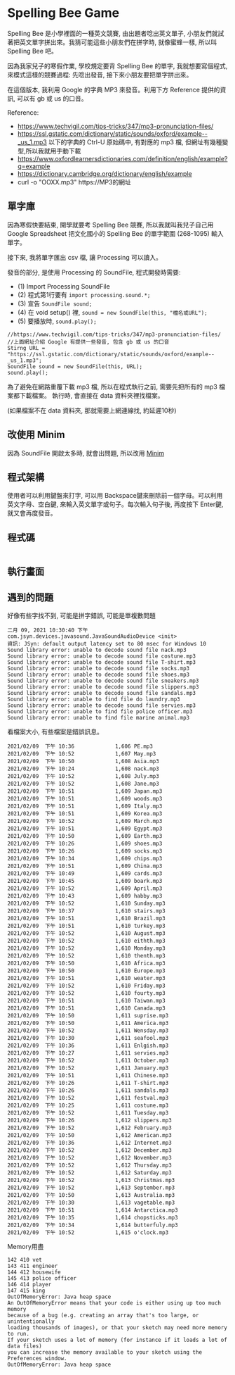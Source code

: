 Spelling Bee Game
=================

Spelling Bee 是小學裡面的一種英文競賽, 由出題者唸出英文單子, 小朋友們就試著把英文單字拼出來。我猜可能這些小朋友們在拼字時, 就像蜜蜂一樣, 所以叫 Spelling Bee 吧。

因為我家兒子的寒假作業, 學校規定要背 Spelling Bee 的單字, 我就想要寫個程式, 來模式這樣的競賽過程: 先唸出發音, 接下來小朋友要把單字拼出來。

在這個版本, 我利用 Google 的字典 MP3 來發音。利用下方 Reference 提供的資訊, 可以有 gb 或 us 的口音。

Reference:
-  https://www.techvigil.com/tips-tricks/347/mp3-pronunciation-files/
- https://ssl.gstatic.com/dictionary/static/sounds/oxford/example--_us_1.mp3
以下的字典的 Ctrl-U 原始碼中, 有對應的 mp3 檔, 但網址有幾種變型,所以我就用手動下載
- https://www.oxfordlearnersdictionaries.com/definition/english/example?q=example
- https://dictionary.cambridge.org/dictionary/english/example
- curl -o "OOXX.mp3" https://MP3的網址

單字庫
------
因為寒假快要結束, 開學就要考 Spelling Bee 競賽, 所以我就叫我兒子自己用 Google Spreadsheet 把文化國小的 Spelling Bee 的單字範圍 (268-1095) 輸入單字。

接下來, 我將單字匯出 csv 檔, 讓 Processing 可以讀入。

發音的部分, 是使用 Processing 的 SoundFile, 程式開發時需要:
- (1) Import Processing SoundFile
- (2) 程式第1行要有 `import processing.sound.*;`
- (3) 宣告 `SoundFile sound;`
- (4) 在 void setup() 裡, `sound = new SoundFile(this, "檔名或URL");`
- (5) 要播放時, `sound.play();`

```Processing
//https://www.techvigil.com/tips-tricks/347/mp3-pronunciation-files/
//上面網址介紹 Google 有提供一些發音, 包含 gb 或 us 的口音
Stirng URL = "https://ssl.gstatic.com/dictionary/static/sounds/oxford/example--_us_1.mp3";
SoundFile sound = new SoundFile(this, URL);
sound.play();
```

為了避免在網路重覆下載 mp3 檔, 所以在程式執行之前, 
需要先把所有的 mp3 檔案都下載檔案。
執行時, 會直接在 data 資料夾裡找檔案。

(如果檔案不在 data 資料夾, 那就需要上網連線找, 約延遲10秒)

改使用 Minim
------------
因為 SoundFile 開啟太多時, 就會出問題, 所以改用 [Minim](https://github.com/ddf/Minim)

程式架構
--------


使用者可以利用鍵盤來打字, 可以用 Backspace鍵來刪除前一個字母。可以利用英文字母、空白鍵, 來輸入英文單字或句子。每次輸入句子後, 再度按下 Enter鍵, 就又會再度發音。


程式碼
------

```Processing
```

執行畫面
--------


遇到的問題
----------
好像有些字找不到, 可能是拼字錯誤, 可能是單複數問題
```
二月 09, 2021 10:30:40 下午 com.jsyn.devices.javasound.JavaSoundAudioDevice <init>
資訊: JSyn: default output latency set to 80 msec for Windows 10
Sound library error: unable to decode sound file nack.mp3
Sound library error: unable to decode sound file costune.mp3
Sound library error: unable to decode sound file T-shirt.mp3
Sound library error: unable to decode sound file socks.mp3
Sound library error: unable to decode sound file shoes.mp3
Sound library error: unable to decode sound file sneakers.mp3
Sound library error: unable to decode sound file slippers.mp3
Sound library error: unable to decode sound file sandals.mp3
Sound library error: unable to find file do laundry.mp3
Sound library error: unable to decode sound file servies.mp3
Sound library error: unable to find file police officer.mp3
Sound library error: unable to find file marine animal.mp3
```

看檔案大小, 有些檔案是錯誤訊息。
```
2021/02/09  下午 10:36             1,606 PE.mp3
2021/02/09  下午 10:52             1,607 May.mp3
2021/02/09  下午 10:50             1,608 Asia.mp3
2021/02/09  下午 10:24             1,608 nack.mp3
2021/02/09  下午 10:52             1,608 July.mp3
2021/02/09  下午 10:52             1,608 Jane.mp3
2021/02/09  下午 10:51             1,609 Japan.mp3
2021/02/09  下午 10:51             1,609 woods.mp3
2021/02/09  下午 10:51             1,609 Italy.mp3
2021/02/09  下午 10:51             1,609 Korea.mp3
2021/02/09  下午 10:52             1,609 March.mp3
2021/02/09  下午 10:51             1,609 Egypt.mp3
2021/02/09  下午 10:50             1,609 Earth.mp3
2021/02/09  下午 10:26             1,609 shoes.mp3
2021/02/09  下午 10:26             1,609 socks.mp3
2021/02/09  下午 10:34             1,609 chips.mp3
2021/02/09  下午 10:51             1,609 China.mp3
2021/02/09  下午 10:49             1,609 cards.mp3
2021/02/09  下午 10:45             1,609 boark.mp3
2021/02/09  下午 10:52             1,609 April.mp3
2021/02/09  下午 10:43             1,609 habby.mp3
2021/02/09  下午 10:52             1,610 Sunday.mp3
2021/02/09  下午 10:37             1,610 stairs.mp3
2021/02/09  下午 10:51             1,610 Brazil.mp3
2021/02/09  下午 10:51             1,610 turkey.mp3
2021/02/09  下午 10:52             1,610 August.mp3
2021/02/09  下午 10:52             1,610 eithth.mp3
2021/02/09  下午 10:52             1,610 Monday.mp3
2021/02/09  下午 10:52             1,610 thenth.mp3
2021/02/09  下午 10:50             1,610 Africa.mp3
2021/02/09  下午 10:50             1,610 Europe.mp3
2021/02/09  下午 10:51             1,610 weater.mp3
2021/02/09  下午 10:52             1,610 Friday.mp3
2021/02/09  下午 10:52             1,610 fourty.mp3
2021/02/09  下午 10:51             1,610 Taiwan.mp3
2021/02/09  下午 10:51             1,610 Canada.mp3
2021/02/09  下午 10:50             1,611 suprise.mp3
2021/02/09  下午 10:50             1,611 America.mp3
2021/02/09  下午 10:52             1,611 Wensday.mp3
2021/02/09  下午 10:30             1,611 seafool.mp3
2021/02/09  下午 10:36             1,611 Enlgish.mp3
2021/02/09  下午 10:27             1,611 servies.mp3
2021/02/09  下午 10:52             1,611 October.mp3
2021/02/09  下午 10:52             1,611 January.mp3
2021/02/09  下午 10:51             1,611 Chinese.mp3
2021/02/09  下午 10:26             1,611 T-shirt.mp3
2021/02/09  下午 10:26             1,611 sandals.mp3
2021/02/09  下午 10:52             1,611 festval.mp3
2021/02/09  下午 10:25             1,611 costune.mp3
2021/02/09  下午 10:52             1,611 Tuesday.mp3
2021/02/09  下午 10:26             1,612 slippers.mp3
2021/02/09  下午 10:52             1,612 February.mp3
2021/02/09  下午 10:50             1,612 American.mp3
2021/02/09  下午 10:36             1,612 Internet.mp3
2021/02/09  下午 10:52             1,612 December.mp3
2021/02/09  下午 10:52             1,612 November.mp3
2021/02/09  下午 10:52             1,612 Thursday.mp3
2021/02/09  下午 10:52             1,612 Saturday.mp3
2021/02/09  下午 10:52             1,613 Christmas.mp3
2021/02/09  下午 10:52             1,613 September.mp3
2021/02/09  下午 10:50             1,613 Australia.mp3
2021/02/09  下午 10:30             1,613 vagetable.mp3
2021/02/09  下午 10:51             1,614 Antarctica.mp3
2021/02/09  下午 10:35             1,614 chopsticks.mp3
2021/02/09  下午 10:34             1,614 butterfuly.mp3
2021/02/09  下午 10:52             1,615 o'clock.mp3
```

Memory用盡
```
142 410 vet
143 411 engineer
144 412 housewife
145 413 police officer
146 414 player
147 415 king
OutOfMemoryError: Java heap space
An OutOfMemoryError means that your code is either using up too much memory
because of a bug (e.g. creating an array that's too large, or unintentionally
loading thousands of images), or that your sketch may need more memory to run.
If your sketch uses a lot of memory (for instance if it loads a lot of data files)
you can increase the memory available to your sketch using the Preferences window.
OutOfMemoryError: Java heap space
```